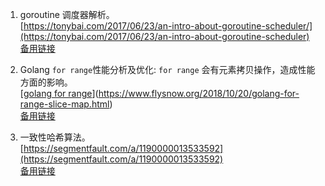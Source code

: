 1. goroutine 调度器解析。    
   [https://tonybai.com/2017/06/23/an-intro-about-goroutine-scheduler/](https://tonybai.com/2017/06/23/an-intro-about-goroutine-scheduler)    
   [备用链接](https://www.evernote.com/shard/s499/u/0/sh/f27c1cd8-734b-486e-9f7d-7f988b8649eb/7034f2a84388c053628ba819ae0a5ce2)    

2. Golang `for range`性能分析及优化: `for range` 会有元素拷贝操作，造成性能方面的影响。    
   [[golang for range](https://www.flysnow.org/2018/10/20/golang-for-range-slice-map.html)](https://www.flysnow.org/2018/10/20/golang-for-range-slice-map.html)    
   [备用链接](https://www.evernote.com/shard/s499/u/0/sh/b5f0dbef-1072-4211-bfde-f3b56e243f6c/af6da1046f8e686a2694ce87c6446c09)

3. 一致性哈希算法。    
   [https://segmentfault.com/a/1190000013533592](https://segmentfault.com/a/1190000013533592)    
   [备用链接](https://www.evernote.com/shard/s499/u/0/sh/ccdca073-3bb3-4179-ae17-413504c76ca6/64b64e5eefbddccbeb367037e36fa7e1)